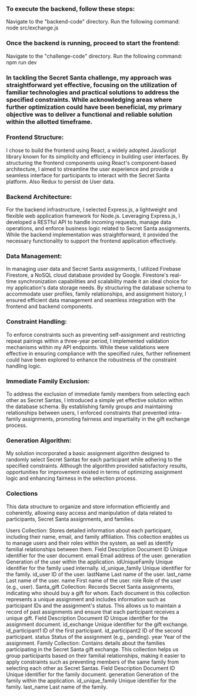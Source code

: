 ### To execute the backend, follow these steps:

Navigate to the "backend-code" directory.
Run the following command:
node src/exchange.js

### Once the backend is running, proceed to start the frontend:

Navigate to the "challenge-code" directory.
Run the following command:
npm run dev

### In tackling the Secret Santa challenge, my approach was straightforward yet effective, focusing on the utilization of familiar technologies and practical solutions to address the specified constraints. While acknowledging areas where further optimization could have been beneficial, my primary objective was to deliver a functional and reliable solution within the allotted timeframe.

### Frontend Structure:
I chose to build the frontend using React, a widely adopted JavaScript library known for its simplicity and efficiency in building user interfaces. By structuring the frontend components using React's component-based architecture, I aimed to streamline the user experience and provide a seamless interface for participants to interact with the Secret Santa platform. Also Redux to persist de User data.

### Backend Architecture:
For the backend infrastructure, I selected Express.js, a lightweight and flexible web application framework for Node.js. Leveraging Express.js, I developed a RESTful API to handle incoming requests, manage data operations, and enforce business logic related to Secret Santa assignments. While the backend implementation was straightforward, it provided the necessary functionality to support the frontend application effectively.

### Data Management:
In managing user data and Secret Santa assignments, I utilized Firebase Firestore, a NoSQL cloud database provided by Google. Firestore's real-time synchronization capabilities and scalability made it an ideal choice for my application's data storage needs. By structuring the database schema to accommodate user profiles, family relationships, and assignment history, I ensured efficient data management and seamless integration with the frontend and backend components.

### Constraint Handling:
To enforce constraints such as preventing self-assignment and restricting repeat pairings within a three-year period, I implemented validation mechanisms within my API endpoints. While these validations were effective in ensuring compliance with the specified rules, further refinement could have been explored to enhance the robustness of the constraint handling logic.

### Immediate Family Exclusion:
To address the exclusion of immediate family members from selecting each other as Secret Santas, I introduced a simple yet effective solution within the database schema. By establishing family groups and maintaining relationships between users, I enforced constraints that prevented intra-family assignments, promoting fairness and impartiality in the gift exchange process.

### Generation Algorithm:
My solution incorporated a basic assignment algorithm designed to randomly select Secret Santas for each participant while adhering to the specified constraints. Although the algorithm provided satisfactory results, opportunities for improvement existed in terms of optimizing assignment logic and enhancing fairness in the selection process.

### Colections

This data structure to organize and store information efficiently and coherently, allowing easy access and manipulation of data related to participants, Secret Santa assignments, and families.

Users Collection:
Stores detailed information about each participant, 
including their name, email, and family affiliation. 
This collection enables us to manage users and their roles within the system, as well as identify familial relationships between them.
Field	Description
Document ID	Unique identifier for the user document.
email	Email address of the user.
generation	Generation of the user within the application.
idUniqueFamily	Unique identifier for the family used internally.
id_unique_family	Unique identifier for the family.
id_user	ID of the user.
lastName	Last name of the user.
last_name	Last name of the user.
name	First name of the user.
role	Role of the user (e.g., user).
Santa_gift Collection:
Records Secret Santa assignments, indicating who should buy a gift for whom. 
Each document in this collection represents a unique assignment and includes information such as participant IDs and the assignment's status.
This allows us to maintain a record of past assignments and ensure that each participant receives a unique gift.
Field	Description
Document ID	Unique identifier for the assignment document.
id_exchange	Unique identifier for the gift exchange.
id_participant1	ID of the first participant.
id_participant2	ID of the second participant.
status	Status of the assignment (e.g., pending).
year	Year of the assignment.
Family Collection: 
Contains details about the families participating in the Secret Santa gift exchange.
This collection helps us group participants based on their familial relationships, making it easier to apply constraints such as preventing members of the same family from selecting each other as Secret Santas.
Field	Description
Document ID	Unique identifier for the family document.
generation	Generation of the family within the application.
id_unique_family	Unique identifier for the family.
last_name	Last name of the family.  
